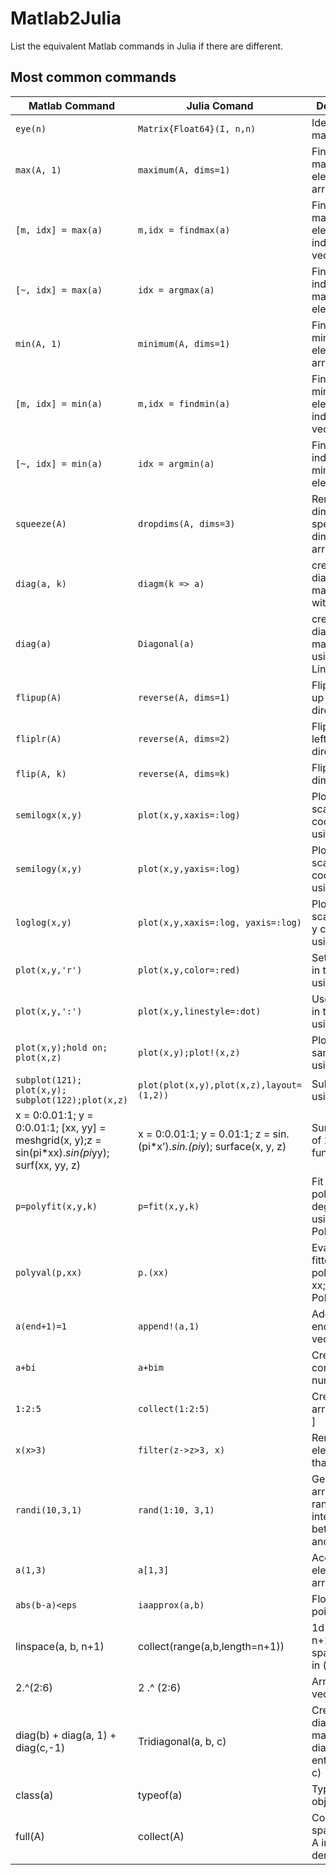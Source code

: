 # Matlab2Julia

List the equivalent Matlab commands  in Julia if there are different.

## Most common commands

| **Matlab Command**                                                                                | **Julia Comand**                                                        | **Description**                                         |
| ------------------------------------------------------------------------------------------------- | ----------------------------------------------------------------------- | ------------------------------------------------------- |
| `eye(n)`                                                                                          | `Matrix{Float64}(I, n,n)`                                               | Identity matrix                                         |
| `max(A, 1)`                                                                                       | `maximum(A, dims=1)`                                                    | Find the maximum element of an array                    |
| `[m, idx] = max(a)`                                                                               | `m,idx = findmax(a)`                                                    | Find the maximum element and index of an vector a       |
| `[~, idx] = max(a)`                                                                               | `idx = argmax(a)`                                                       | Find the index of maximum element                       |
| `min(A, 1)`                                                                                       | `minimum(A, dims=1)`                                                    | Find the minimum element of an array                    |
| `[m, idx] = min(a)`                                                                               | `m,idx = findmin(a)`                                                    | Find the minimum element and index of an vector a       |
| `[~, idx] = min(a)`                                                                               | `idx = argmin(a)`                                                       | Find the index of minimum element                       |
| `squeeze(A)`                                                                                      | `dropdims(A, dims=3)`                                                   | Remove the dimensions specified by dims from array A    |
| `diag(a, k)`                                                                                      | `diagm(k => a)`                                                         | create a diagonal matrix from a with k                  |
| `diag(a)`                                                                                         | `Diagonal(a)`                                                           | create a diagonal matrix from a; using LinearAlgebra    |
| `flipup(A)`                                                                                       | `reverse(A, dims=1)`                                                    | Flip in the up-down direction                           |
| `fliplr(A)`                                                                                       | `reverse(A, dims=2)`                                                    | Flip in the left-right direction                        |
| `flip(A, k)`                                                                                      | `reverse(A, dims=k)`                                                    | Flip in the k-dimensional                               |
| `semilogx(x,y)`                                                                                   | `plot(x,y,xaxis=:log)`                                                  | Plot in log scale in x coordinate; using Plots          |
| `semilogy(x,y)`                                                                                   | `plot(x,y,yaxis=:log)`                                                  | Plot in log scale in y coordinate; using Plots          |
| `loglog(x,y)`                                                                                     | `plot(x,y,xaxis=:log, yaxis=:log)`                                      | Plot in log scale in x and y coordinate; using Plots    |
| `plot(x,y,'r')`                                                                                   | `plot(x,y,color=:red)`                                                  | Set red color in the plot; using Plots                  |
| `plot(x,y,':')`                                                                                   | `plot(x,y,linestyle=:dot)`                                              | Use dot line in the plot; using Plots                   |
| `plot(x,y);hold on; plot(x,z)`                                                                    | `plot(x,y);plot!(x,z)`                                                  | Plot in the same figur; using Plots                     |
| `subplot(121); plot(x,y); subplot(122);plot(x,z)`                                                 | `plot(plot(x,y),plot(x,z),layout=(1,2))`                                | Subplot, ; using Plots                                  |
| x = 0:0.01:1; y = 0:0.01:1; [xx, yy] = meshgrid(x, y);z = sin(pi*xx).*sin(pi*yy); surf(xx, yy, z) | x = 0:0.01:1; y = 0.01:1; z = sin.(pi*x’).*sin.(pi*y); surface(x, y, z) | Surface plot of 2D function                             |
| `p=polyfit(x,y,k)`                                                                                | `p=fit(x,y,k)`                                                          | Fit a polynomial of degree k; using Polynomials         |
| `polyval(p,xx)`                                                                                   | `p.(xx)`                                                                | Evaluate the fitted polynomial at xx; using Polynomials |
| `a(end+1)=1`                                                                                      | `append!(a,1)`                                                          | Add 1 to the end of the vector a                        |
| `a+bi`                                                                                            | `a+bim`                                                                 | Create a complex number                                 |
| `1:2:5`                                                                                           | `collect(1:2:5)`                                                        | Create 1d array [1; 3; 5 ]                              |
| `x(x>3)`                                                                                          | `filter(z->z>3, x)`                                                     | Remove element less than 3                              |
| `randi(10,3,1)`                                                                                   | `rand(1:10, 3,1)`                                                       | Generate an array of random integer between 1 and 10    |
| `a(1,3)`                                                                                          | `a[1,3]`                                                                | Access element of an array a                            |
| `abs(b-a)<eps`                                                                                    | `iaapprox(a,b)`                                                         | Floating-point equal                                    |
| linspace(a, b, n+1)                                                                               | collect(range(a,b,length=n+1))                                          | 1d array of n+1 evenly spaced point in (a, b)           |
| 2.^(2:6)                                                                                          | 2 .^ (2:6)                                                              | Array of 1d vector power                                |
| diag(b) + diag(a, 1) + diag(c,-1)                                                                 | Tridiagonal(a, b, c)                                                    | Create diagonal matrix with diagonal enties (a, b, c)   |
| class(a)                                                                                          | typeof(a)                                                               | Type of object a                                        |
| full(A)                                                                                           | collect(A)                                                              | Convert sparse matrix A into a dense matrix             |
